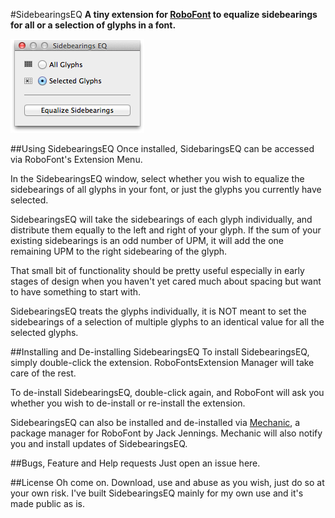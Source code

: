 #SidebearingsEQ
**A tiny extension for [RoboFont](http://doc.robofont.com/) to equalize sidebearings for all or a selection of glyphs in a font.**


![SidebearingsEQ Screenshot](http://github.com/franzheidl/SidebearingsEQ/raw/master/screenshot.png)
 


##Using SidebearingsEQ
Once installed, SidebaringsEQ can be accessed via RoboFont's Extension Menu.

In the SidebearingsEQ window, select whether you wish to equalize the sidebearings of all glyphs in your font, or just the glyphs you currently have selected.

SidebearingsEQ will take the sidebearings of each glyph individually, and distribute them equally to the left and right of your glyph. If the sum of your existing sidebearings is an odd number of UPM, it will add the one remaining UPM to the right sidebearing of the glyph.

That small bit of functionality should be pretty useful especially in early stages of design when you haven't yet cared much about spacing but want to have something to start with.

SidebearingsEQ treats the glyphs individually, it is NOT meant to set the sidebearings of a selection of multiple glyphs to an identical value for all the selected glyphs.


##Installing and De-installing SidebearingsEQ
To install SidebearingsEQ, simply double-click the extension. RoboFontsExtension Manager will take care of the rest. 

To de-install SidebearingsEQ, double-click again, and RoboFont will ask you whether you wish to de-install or re-install the extension.

SidebearingsEQ can also be installed and de-installed via [Mechanic](https://github.com/jackjennings/Mechanic), a package manager for RoboFont by Jack Jennings. Mechanic will also notify you and install updates of SidebearingsEQ.


##Bugs, Feature and Help requests
Just open an issue here.

##License
Oh come on. Download, use and abuse as you wish, just do so at your own risk. I've built SidebearingsEQ mainly for my own use and it's made public as is.